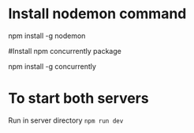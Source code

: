 # Install nodemon command

npm install -g nodemon

#Install npm concurrently package

npm install -g concurrently

# To start both servers

Run in server directory `npm run dev`
